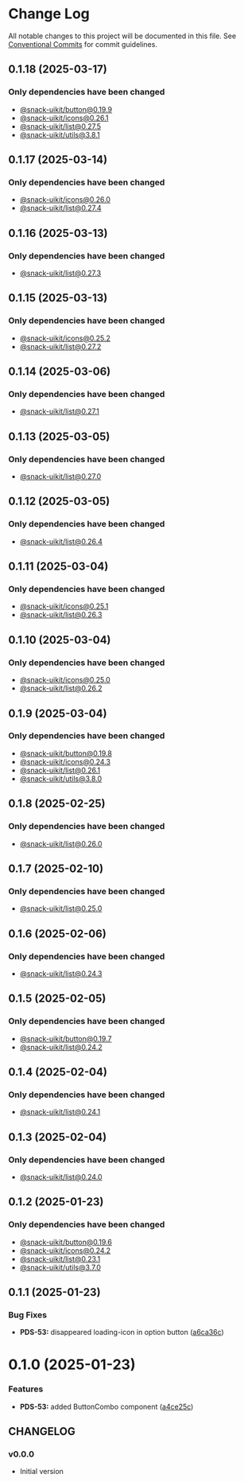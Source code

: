 # Change Log

All notable changes to this project will be documented in this file.
See [Conventional Commits](https://conventionalcommits.org) for commit guidelines.

## 0.1.18 (2025-03-17)

### Only dependencies have been changed
* [@snack-uikit/button@0.19.9](https://github.com/cloud-ru-tech/snack-uikit/blob/master/packages/button/CHANGELOG.md)
* [@snack-uikit/icons@0.26.1](https://github.com/cloud-ru-tech/snack-uikit/blob/master/packages/icons/CHANGELOG.md)
* [@snack-uikit/list@0.27.5](https://github.com/cloud-ru-tech/snack-uikit/blob/master/packages/list/CHANGELOG.md)
* [@snack-uikit/utils@3.8.1](https://github.com/cloud-ru-tech/snack-uikit/blob/master/packages/utils/CHANGELOG.md)





## 0.1.17 (2025-03-14)

### Only dependencies have been changed
* [@snack-uikit/icons@0.26.0](https://github.com/cloud-ru-tech/snack-uikit/blob/master/packages/icons/CHANGELOG.md)
* [@snack-uikit/list@0.27.4](https://github.com/cloud-ru-tech/snack-uikit/blob/master/packages/list/CHANGELOG.md)





## 0.1.16 (2025-03-13)

### Only dependencies have been changed
* [@snack-uikit/list@0.27.3](https://github.com/cloud-ru-tech/snack-uikit/blob/master/packages/list/CHANGELOG.md)





## 0.1.15 (2025-03-13)

### Only dependencies have been changed
* [@snack-uikit/icons@0.25.2](https://github.com/cloud-ru-tech/snack-uikit/blob/master/packages/icons/CHANGELOG.md)
* [@snack-uikit/list@0.27.2](https://github.com/cloud-ru-tech/snack-uikit/blob/master/packages/list/CHANGELOG.md)





## 0.1.14 (2025-03-06)

### Only dependencies have been changed
* [@snack-uikit/list@0.27.1](https://github.com/cloud-ru-tech/snack-uikit/blob/master/packages/list/CHANGELOG.md)





## 0.1.13 (2025-03-05)

### Only dependencies have been changed
* [@snack-uikit/list@0.27.0](https://github.com/cloud-ru-tech/snack-uikit/blob/master/packages/list/CHANGELOG.md)





## 0.1.12 (2025-03-05)

### Only dependencies have been changed
* [@snack-uikit/list@0.26.4](https://github.com/cloud-ru-tech/snack-uikit/blob/master/packages/list/CHANGELOG.md)





## 0.1.11 (2025-03-04)

### Only dependencies have been changed
* [@snack-uikit/icons@0.25.1](https://github.com/cloud-ru-tech/snack-uikit/blob/master/packages/icons/CHANGELOG.md)
* [@snack-uikit/list@0.26.3](https://github.com/cloud-ru-tech/snack-uikit/blob/master/packages/list/CHANGELOG.md)





## 0.1.10 (2025-03-04)

### Only dependencies have been changed
* [@snack-uikit/icons@0.25.0](https://github.com/cloud-ru-tech/snack-uikit/blob/master/packages/icons/CHANGELOG.md)
* [@snack-uikit/list@0.26.2](https://github.com/cloud-ru-tech/snack-uikit/blob/master/packages/list/CHANGELOG.md)





## 0.1.9 (2025-03-04)

### Only dependencies have been changed
* [@snack-uikit/button@0.19.8](https://github.com/cloud-ru-tech/snack-uikit/blob/master/packages/button/CHANGELOG.md)
* [@snack-uikit/icons@0.24.3](https://github.com/cloud-ru-tech/snack-uikit/blob/master/packages/icons/CHANGELOG.md)
* [@snack-uikit/list@0.26.1](https://github.com/cloud-ru-tech/snack-uikit/blob/master/packages/list/CHANGELOG.md)
* [@snack-uikit/utils@3.8.0](https://github.com/cloud-ru-tech/snack-uikit/blob/master/packages/utils/CHANGELOG.md)





## 0.1.8 (2025-02-25)

### Only dependencies have been changed
* [@snack-uikit/list@0.26.0](https://github.com/cloud-ru-tech/snack-uikit/blob/master/packages/list/CHANGELOG.md)





## 0.1.7 (2025-02-10)

### Only dependencies have been changed
* [@snack-uikit/list@0.25.0](https://github.com/cloud-ru-tech/snack-uikit/blob/master/packages/list/CHANGELOG.md)





## 0.1.6 (2025-02-06)

### Only dependencies have been changed
* [@snack-uikit/list@0.24.3](https://github.com/cloud-ru-tech/snack-uikit/blob/master/packages/list/CHANGELOG.md)





## 0.1.5 (2025-02-05)

### Only dependencies have been changed
* [@snack-uikit/button@0.19.7](https://github.com/cloud-ru-tech/snack-uikit/blob/master/packages/button/CHANGELOG.md)
* [@snack-uikit/list@0.24.2](https://github.com/cloud-ru-tech/snack-uikit/blob/master/packages/list/CHANGELOG.md)





## 0.1.4 (2025-02-04)

### Only dependencies have been changed
* [@snack-uikit/list@0.24.1](https://github.com/cloud-ru-tech/snack-uikit/blob/master/packages/list/CHANGELOG.md)





## 0.1.3 (2025-02-04)

### Only dependencies have been changed
* [@snack-uikit/list@0.24.0](https://github.com/cloud-ru-tech/snack-uikit/blob/master/packages/list/CHANGELOG.md)





## 0.1.2 (2025-01-23)

### Only dependencies have been changed
* [@snack-uikit/button@0.19.6](https://github.com/cloud-ru-tech/snack-uikit/blob/master/packages/button/CHANGELOG.md)
* [@snack-uikit/icons@0.24.2](https://github.com/cloud-ru-tech/snack-uikit/blob/master/packages/icons/CHANGELOG.md)
* [@snack-uikit/list@0.23.1](https://github.com/cloud-ru-tech/snack-uikit/blob/master/packages/list/CHANGELOG.md)
* [@snack-uikit/utils@3.7.0](https://github.com/cloud-ru-tech/snack-uikit/blob/master/packages/utils/CHANGELOG.md)





## 0.1.1 (2025-01-23)


### Bug Fixes

* **PDS-53:** disappeared loading-icon in option button ([a6ca36c](https://github.com/cloud-ru-tech/snack-uikit/commit/a6ca36c7042cd01809b3cff7252c801412b68ea8))





# 0.1.0 (2025-01-23)


### Features

* **PDS-53:** added ButtonCombo component ([a4ce25c](https://github.com/cloud-ru-tech/snack-uikit/commit/a4ce25c0f79120002445188413355f9b75e13159))





## CHANGELOG

### v0.0.0

- Initial version
